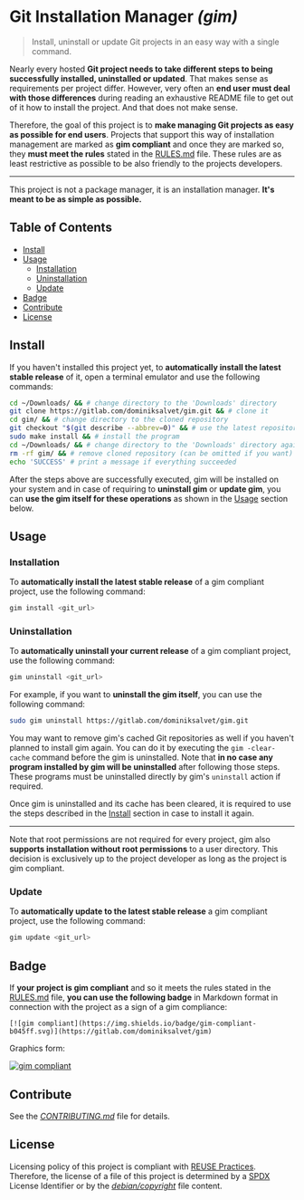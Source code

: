 # Git Installation Manager *(gim)*

> Install, uninstall or update Git projects in an easy way with a single command.

Nearly every hosted **Git project needs to take different steps to being successfully installed, uninstalled or updated**. That makes sense as requirements per project differ. However, very often an **end user must deal with those differences** during reading an exhaustive README file to get out of it how to install the project. And that does not make sense.

Therefore, the goal of this project is to **make managing Git projects as easy as possible for end users**. Projects that support this way of installation management are marked as **gim compliant** and once they are marked so, they **must meet the rules** stated in the [RULES.md](RULES.md) file. These rules are as least restrictive as possible to be also friendly to the projects developers.

---

This project is not a package manager, it is an installation manager. **It's meant to be as simple as possible.**

## Table of Contents

* [Install](#install)
* [Usage](#usage)
  * [Installation](#installation)
  * [Uninstallation](#uninstallation)
  * [Update](#update)
* [Badge](#badge)
* [Contribute](#contribute)
* [License](#license)

## Install

If you haven't installed this project yet, to **automatically install the latest stable release** of it, open a terminal emulator and use the following commands:

```sh
cd ~/Downloads/ && # change directory to the 'Downloads' directory
git clone https://gitlab.com/dominiksalvet/gim.git && # clone it
cd gim/ && # change directory to the cloned repository
git checkout "$(git describe --abbrev=0)" && # use the latest repository tag
sudo make install && # install the program
cd ~/Downloads/ && # change directory to the 'Downloads' directory again
rm -rf gim/ && # remove cloned repository (can be omitted if you want)
echo 'SUCCESS' # print a message if everything succeeded
```

After the steps above are successfully executed, gim will be installed on your system and in case of requiring to **uninstall gim** or **update gim**, you can **use the gim itself for these operations** as shown in the [Usage](#usage) section below.

## Usage

### Installation

To **automatically install the latest stable release** of a gim compliant project, use the following command:

```sh
gim install <git_url>
```

### Uninstallation

To **automatically uninstall your current release** of a gim compliant project, use the following command:

```sh
gim uninstall <git_url>
```

For example, if you want to **uninstall the gim itself**, you can use the following command:

```sh
sudo gim uninstall https://gitlab.com/dominiksalvet/gim.git
```

You may want to remove gim's cached Git repositories as well if you haven't planned to install gim again. You can do it by executing the `gim -clear-cache` command before the gim is uninstalled. Note that **in no case any program installed by gim will be uninstalled** after following those steps. These programs must be uninstalled directly by gim's `uninstall` action if required.

Once gim is uninstalled and its cache has been cleared, it is required to use the steps described in the [Install](#install) section in case to install it again.

---

Note that root permissions are not required for every project, gim also **supports installation without root permissions** to a user directory. This decision is exclusively up to the project developer as long as the project is gim compliant.

### Update

To **automatically update to the latest stable release** a gim compliant project, use the following command:

```sh
gim update <git_url>
```

## Badge

If **your project is gim compliant** and so it meets the rules stated in the [RULES.md](RULES.md) file, **you can use the following badge** in Markdown format in connection with the project as a sign of a gim compliance:

```
[![gim compliant](https://img.shields.io/badge/gim-compliant-b045ff.svg)](https://gitlab.com/dominiksalvet/gim)
```

Graphics form:

[![gim compliant](https://img.shields.io/badge/gim-compliant-b045ff.svg)](https://gitlab.com/dominiksalvet/gim)

## Contribute

See the [*CONTRIBUTING.md*](CONTRIBUTING.md) file for details.

## License

Licensing policy of this project is compliant with [REUSE Practices](https://reuse.software/practices/2.0/). Therefore, the license of a file of this project is determined by a [SPDX](https://spdx.org/) License Identifier or by the [*debian/copyright*](debian/copyright) file content.
